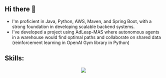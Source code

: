 ## Hi there 👋

- I'm proficient in Java, Python, AWS, Maven, and Spring Boot, with a strong foundation in developing scalable backend systems.
- I've developed a project using AdLeap-MAS where autonomous agents in a warehouse would find optimal paths and collaborate on shared data (reinforcement learning in OpenAI Gym library in Python)

## Skills:
<p align="center">
  <a href="https://skillicons.dev">
    <img src="https://skillicons.dev/icons?i=java,py,js,spring,react,tailwind,git,github,docker,kubernetes,aws,maven,idea,html,css" />
  </a>
</p>
